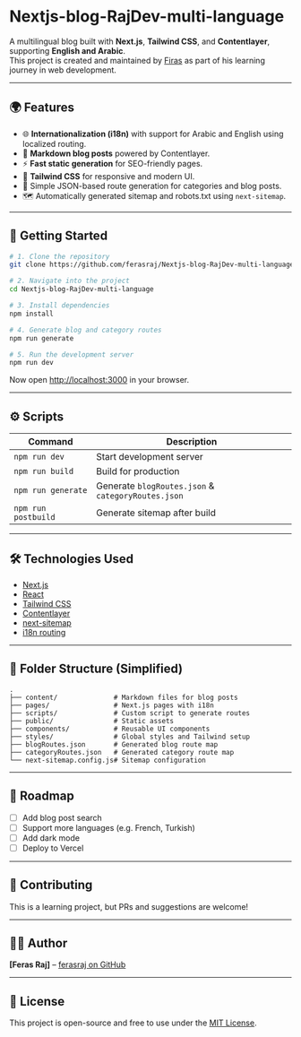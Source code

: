 # Nextjs-blog-RajDev-multi-language

A multilingual blog built with **Next.js**, **Tailwind CSS**, and **Contentlayer**, supporting **English and Arabic**.  
This project is created and maintained by [Firas](https://github.com/ferasraj) as part of his learning journey in web development.

---

## 🌍 Features

- 🌐 **Internationalization (i18n)** with support for Arabic and English using localized routing.
- 📝 **Markdown blog posts** powered by Contentlayer.
- ⚡ **Fast static generation** for SEO-friendly pages.
- 🎨 **Tailwind CSS** for responsive and modern UI.
- 🧠 Simple JSON-based route generation for categories and blog posts.
- 🗺️ Automatically generated sitemap and robots.txt using `next-sitemap`.

---

## 🚀 Getting Started

```bash
# 1. Clone the repository
git clone https://github.com/ferasraj/Nextjs-blog-RajDev-multi-language.git

# 2. Navigate into the project
cd Nextjs-blog-RajDev-multi-language

# 3. Install dependencies
npm install

# 4. Generate blog and category routes
npm run generate

# 5. Run the development server
npm run dev
```

Now open [http://localhost:3000](http://localhost:3000) in your browser.

---

## ⚙️ Scripts

| Command             | Description                                        |
| ------------------- | -------------------------------------------------- |
| `npm run dev`       | Start development server                           |
| `npm run build`     | Build for production                               |
| `npm run generate`  | Generate `blogRoutes.json` & `categoryRoutes.json` |
| `npm run postbuild` | Generate sitemap after build                       |

---

## 🛠️ Technologies Used

- [Next.js](https://nextjs.org/)
- [React](https://react.dev/)
- [Tailwind CSS](https://tailwindcss.com/)
- [Contentlayer](https://contentlayer.dev/)
- [next-sitemap](https://www.npmjs.com/package/next-sitemap)
- [i18n routing](https://nextjs.org/docs/advanced-features/i18n-routing)

---

## 📁 Folder Structure (Simplified)

```
.
├── content/              # Markdown files for blog posts
├── pages/                # Next.js pages with i18n
├── scripts/              # Custom script to generate routes
├── public/               # Static assets
├── components/           # Reusable UI components
├── styles/               # Global styles and Tailwind setup
├── blogRoutes.json       # Generated blog route map
├── categoryRoutes.json   # Generated category route map
└── next-sitemap.config.js# Sitemap configuration
```

---

## 📌 Roadmap

- [ ] Add blog post search
- [ ] Support more languages (e.g. French, Turkish)
- [ ] Add dark mode
- [ ] Deploy to Vercel

---

## 🤝 Contributing

This is a learning project, but PRs and suggestions are welcome!

---

## 🧑‍💻 Author

**[Feras Raj]** – [ferasraj on GitHub](https://github.com/ferasraj)

---

## 📄 License

This project is open-source and free to use under the [MIT License](LICENSE).
